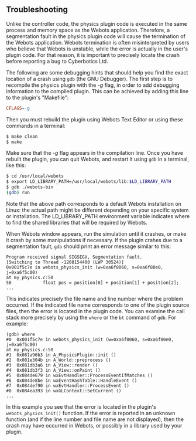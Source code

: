 ## Troubleshooting

Unlike the controller code, the physics plugin code is executed in the same
process and memory space as the Webots application. Therefore, a segmentation
fault in the physics plugin code will cause the termination of the Webots
application. Webots termination is often misinterpreted by users who believe
that Webots is unstable, while the error is actually in the user's plugin code.
For that reason, it is important to precisely locate the crash before reporting
a bug to Cyberbotics Ltd.

The following are some debugging hints that should help you find the exact
location of a crash using `gdb` (the GNU Debugger). The first step is to
recompile the physics plugin with the *-g* flag, in order to add debugging
information to the compiled plugin. This can be achieved by adding this line to
the plugin's "Makefile":

```makefile
CFLAGS=-g
```

Then you must rebuild the plugin using Webots Text Editor or using these
commands in a terminal:

```bash
$ make clean
$ make
```

Make sure that the *-g* flag appears in the compilation line. Once you have
rebuilt the plugin, you can quit Webots, and restart it using `gdb` in a
terminal, like this:

```bash
$ cd /usr/local/webots
$ export LD_LIBRARY_PATH=/usr/local/webots/lib:$LD_LIBRARY_PATH
$ gdb ./webots-bin
(gdb) run
```

Note that the above path corresponds to a default Webots installation on Linux:
the actual path might be different depending on your specific system or
installation. The LD\_LIBRARY\_PATH environment variable indicates where to find
the shared libraries that will be required by Webots.

When Webots window appears, run the simulation until it crashes, or make it
crash by some manipulations if necessary. If the plugin crahes due to a
segmentation fault, `gdb` should print an error message similar to this:

```
Program received signal SIGSEGV, Segmentation fault.
[Switching to Thread -1208154400 (LWP 30524)]
0x001f5c7e in webots_physics_init (w=0xa6f8060, s=0xa6f80e0, j=0xa6f5c00)
at my_physics.c:50
50            float pos = position[0] + position[1] + position[2];
...
```

This indicates precisely the file name and line number where the problem
occurred. If the indicated file name corresponds to one of the plugin source
files, then the error is located in the plugin code. You can examine the call
stack more precisely by using the `where` or the `bt` command of `gdb`. For
example:

```
(gdb) where
#0  0x001f5c7e in webots_physics_init (w=0xa6f8060, s=0xa6f80e0, j=0xa6f5c00)
at my_physics.c:50
#1  0x081a96b3 in A_PhysicsPlugin::init ()
#2  0x081e304b in A_World::preprocess ()
#3  0x081db3a6 in A_View::render ()
#4  0x081db3f3 in A_View::onPaint ()
#5  0x084de679 in wxEvtHandler::ProcessEventIfMatches ()
#6  0x084de8be in wxEventHashTable::HandleEvent ()
#7  0x084def90 in wxEvtHandler::ProcessEvent ()
#8  0x084ea393 in wxGLContext::SetCurrent ()
...
```

In this example you see that the error is located in the plugin's
`webots_physics_init()` function. If the error is reported in an unknown
function (and if the line number and file name are not displayed), then the
crash may have occurred in Webots, or possibly in a library used by your plugin.
